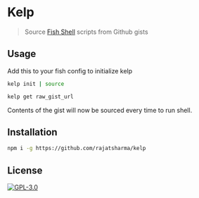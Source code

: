# Kelp

> Source [Fish Shell](https://fishshell.com/) scripts from Github gists

## Usage

Add this to your fish config to initialize kelp

```sh
kelp init | source
```

```sh
kelp get raw_gist_url
```

Contents of the gist will now be sourced every time to run shell.

## Installation

```sh
npm i -g https://github.com/rajatsharma/kelp
```

## License

[![GPL-3.0](https://img.shields.io/badge/-GPL3-black?style=flat-square)](https://github.com/rajatsharma/kelp/blob/master/COPYING)
